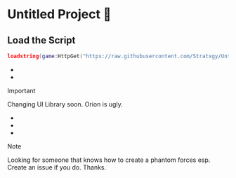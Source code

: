 # Untitled Project 🌌

## Load the Script
```lua
loadstring(game:HttpGet("https://raw.githubusercontent.com/Stratxgy/Untitled-Project/refs/heads/main/Untitled%20Project.lua"))()
```
-
-
> [!IMPORTANT]
> Changing UI Library soon. Orion is ugly.
-
-
-
> [!NOTE]
> Looking for someone that knows how to create a phantom forces esp. Create an issue if you do. Thanks.
